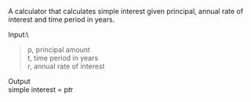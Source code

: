 A calculator that calculates simple interest given principal, annual rate of interest and time period in years.

Input:\
>p, principal amount\
>t, time period in years\
>r, annual rate of interest
   
Output\
   simple interest = p*t*r
